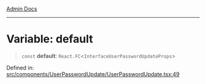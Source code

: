 [Admin Docs](/)

---

# Variable: default

> `const` **default**: `React.FC`\<`InterfaceUserPasswordUpdateProps`\>

Defined in: [src/components/UserPasswordUpdate/UserPasswordUpdate.tsx:49](https://github.com/PalisadoesFoundation/talawa-admin/blob/main/src/components/UserPasswordUpdate/UserPasswordUpdate.tsx#L49)
